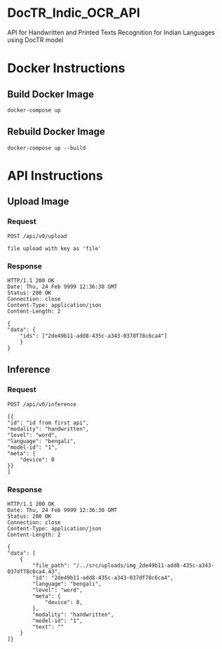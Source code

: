 # DocTR_Indic_OCR_API
API for Handwritten and Printed Texts Recognition for Indian Languages using DocTR model


# Docker Instructions

## Build Docker Image

```docker-compose up```

## Rebuild Docker Image

```docker-compose up --build```

# API Instructions

## Upload Image
### Request

`POST /api/v0/upload`

    file upload with key as 'file'

### Response

    HTTP/1.1 200 OK
    Date: Thu, 24 Feb 9999 12:36:30 GMT
    Status: 200 OK
    Connection: close
    Content-Type: application/json
    Content-Length: 2

    {
    "data": {
        "ids": ["2de49b11-add8-435c-a343-037df78c6ca4"]
        }
    }

## Inference
### Request

`POST /api/v0/inference`

    [{
    "id": "id from first api",
    "modality": "handwritten",
    "level": "word",
    "language": "bengali",
    "model-id": "1",
    "meta": {
        "device": 0
    }}
    ]

### Response

    HTTP/1.1 200 OK
    Date: Thu, 24 Feb 9999 12:36:30 GMT
    Status: 200 OK
    Connection: close
    Content-Type: application/json
    Content-Length: 2

    {
    "data": [
        {
            "file_path": "/../src/uploads/img_2de49b11-add8-435c-a343-037df78c6ca4.43",
            "id": "2de49b11-add8-435c-a343-037df78c6ca4",
            "language": "bengali",
            "level": "word",
            "meta": {
                "device": 0,
            },
            "modality": "handwritten",
            "model-id": "1",
            "text": ""
        }
    ]}
